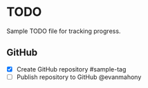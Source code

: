 # TODO

Sample TODO file for tracking progress.

## GitHub

- [x] Create GitHub repository #sample-tag
- [ ] Publish repository to GitHub @evanmahony
